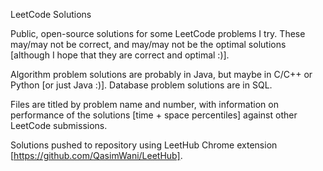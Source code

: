 LeetCode Solutions

Public, open-source solutions for some LeetCode problems I try. These may/may not be correct, and may/may not be the optimal solutions [although I hope that they are correct and optimal :)].

Algorithm problem solutions are probably in Java, but maybe in C/C++ or Python [or just Java :)]. Database problem solutions are in SQL.

Files are titled by problem name and number, with information on performance of the solutions [time + space percentiles] against other LeetCode submissions.

Solutions pushed to repository using LeetHub Chrome extension [https://github.com/QasimWani/LeetHub].
